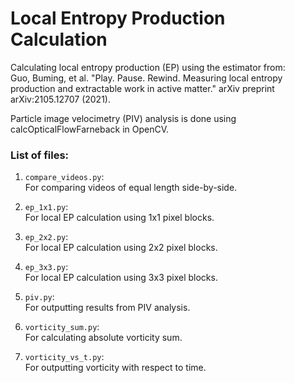 # Local Entropy Production Calculation

Calculating local entropy production (EP) using the estimator from:  
Guo, Buming, et al. "Play. Pause. Rewind. Measuring local entropy production and extractable work in active matter." arXiv preprint arXiv:2105.12707 (2021).

Particle image velocimetry (PIV) analysis is done using calcOpticalFlowFarneback in OpenCV.

### List of files: 

1. `compare_videos.py`:  
   For comparing videos of equal length side-by-side.
   
2. `ep_1x1.py`:  
   For local EP calculation using 1x1 pixel blocks.
   
3. `ep_2x2.py`:  
   For local EP calculation using 2x2 pixel blocks.
   
4. `ep_3x3.py`:  
   For local EP calculation using 3x3 pixel blocks.
   
5. `piv.py`:  
   For outputting results from PIV analysis.
   
6. `vorticity_sum.py`:  
   For calculating absolute vorticity sum.
   
7. `vorticity_vs_t.py`:  
   For outputting vorticity with respect to time.
